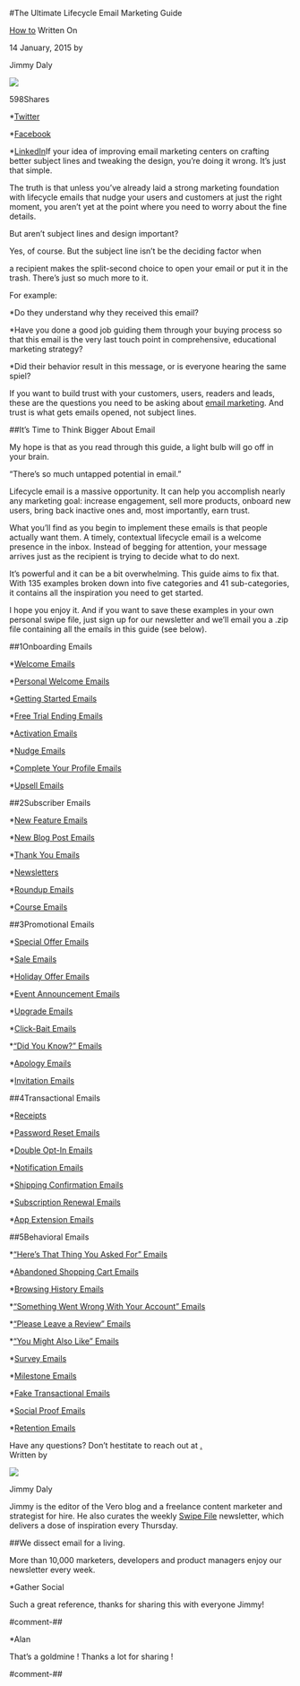 #The Ultimate Lifecycle Email Marketing Guide
 
  
[How to](https://www.getvero.com/resources/category/how-to/)
        Written On
    
14 January, 2015 
    by 
    
Jimmy Daly
        
![](https://www.getvero.com/wp-content/uploads/2015/01/Lifecycle-Email-Marketing-1.jpg)
          
598Shares
        		
*[Twitter](http://www.twitter.com/intent/tweet?url=https%3A%2F%2Fwww.getvero.com%2Fresources%2Fguides%2Flifecycle-marketing%2F&text=The+Ultimate+Lifecycle+Email+Marketing+Guide)

																			
*[Facebook](http://www.facebook.com/sharer/sharer.php?u=https://www.getvero.com/resources/guides/lifecycle-marketing/&t=The+Ultimate+Lifecycle+Email+Marketing+Guide)

																			
*[LinkedIn](https://www.linkedin.com/shareArticle?mini=true&url=https%3A%2F%2Fwww.getvero.com%2Fresources%2Fguides%2Flifecycle-marketing%2F&title=The+Ultimate+Lifecycle+Email+Marketing+Guide&source=Vero)If your idea of improving email marketing centers on crafting better subject lines and tweaking the design, you’re doing it wrong. It’s just that simple.

The truth is that unless you’ve already laid a strong marketing foundation with lifecycle emails that nudge your users and customers at just the right moment, you aren’t yet at the point where you need to worry about the fine details.

But aren’t subject lines and design important?

Yes, of course. But the subject line isn’t be the deciding factor when


a recipient makes the split-second choice to open your email or put it in the trash. There’s just so much more to it.

For example:

*Do they understand why they received this email?


*Have you done a good job guiding them through your buying process so that this email is the very last touch point in comprehensive, educational marketing strategy?


*Did their behavior result in this message, or is everyone hearing the same spiel?

If you want to build trust with your customers, users, readers and leads, these are the questions you need to be asking about 
[email marketing](https://www.getvero.com/). And trust is what gets emails opened, not subject lines.

##It’s Time to Think Bigger About Email


My hope is that as you read through this guide, a light bulb will go off in your brain.

“There’s so much untapped potential in email.”

Lifecycle email is a massive opportunity. It can help you accomplish nearly any marketing goal: increase engagement, sell more products, onboard new users, bring back inactive ones and, most importantly, earn trust.

What you’ll find as you begin to implement these emails is that people actually want them. A timely, contextual lifecycle email is a welcome presence in the inbox. Instead of begging for attention, your message arrives just as the recipient is trying to decide what to do next.

It’s powerful and it can be a bit overwhelming. This guide aims to fix that. With 135 examples broken down into five categories and 41 sub-categories, it contains all the inspiration you need to get started.

I hope you enjoy it. And if you want to save these examples in your own personal swipe file, just sign up for our newsletter and we’ll email you a .zip file containing all the emails in this guide (see below).

##1Onboarding Emails

*[Welcome Emails](/resources/guides/lifecycle-marketing/onboarding-emails/#1)


*[Personal Welcome Emails](/resources/guides/lifecycle-marketing/onboarding-emails/#2)


*[Getting Started Emails](/resources/guides/lifecycle-marketing/onboarding-emails/#3)


*[Free Trial Ending Emails](/resources/guides/lifecycle-marketing/onboarding-emails/#4)


*[Activation Emails](/resources/guides/lifecycle-marketing/onboarding-emails/#5)


*[Nudge Emails](/resources/guides/lifecycle-marketing/onboarding-emails/#6)


*[Complete Your Profile Emails](/resources/guides/lifecycle-marketing/onboarding-emails/#7)


*[Upsell Emails](/resources/guides/lifecycle-marketing/onboarding-emails/#8)

##2Subscriber Emails

*[New Feature Emails](/resources/guides/lifecycle-marketing/subscriber-emails/#1)


*[New Blog Post Emails](/resources/guides/lifecycle-marketing/subscriber-emails/#2)


*[Thank You Emails](/resources/guides/lifecycle-marketing/subscriber-emails/#3)


*[Newsletters](/resources/guides/lifecycle-marketing/subscriber-emails/#4)


*[Roundup Emails](/resources/guides/lifecycle-marketing/subscriber-emails/#5)


*[Course Emails](/resources/guides/lifecycle-marketing/subscriber-emails/#6)

##3Promotional Emails

*[Special Offer Emails](/resources/guides/lifecycle-marketing/promotional-emails/#1)


*[Sale Emails](/resources/guides/lifecycle-marketing/promotional-emails/#2)


*[Holiday Offer Emails](/resources/guides/lifecycle-marketing/promotional-emails/#3)


*[Event Announcement Emails](/resources/guides/lifecycle-marketing/promotional-emails/#4)


*[Upgrade Emails](/resources/guides/lifecycle-marketing/promotional-emails/#5)


*[Click-Bait Emails](/resources/guides/lifecycle-marketing/promotional-emails/#6)


*[“Did You Know?” Emails](/resources/guides/lifecycle-marketing/promotional-emails/#7)


*[Apology Emails](/resources/guides/lifecycle-marketing/promotional-emails/#8)


*[Invitation Emails](/resources/guides/lifecycle-marketing/promotional-emails/#9)

##4Transactional Emails

*[Receipts](/resources/guides/lifecycle-marketing/transactional-emails/#1)


*[Password Reset Emails](/resources/guides/lifecycle-marketing/transactional-emails/#2)


*[Double Opt-In Emails](/resources/guides/lifecycle-marketing/transactional-emails/#3)


*[Notification Emails](/resources/guides/lifecycle-marketing/transactional-emails/#4)


*[Shipping Confirmation Emails](/resources/guides/lifecycle-marketing/transactional-emails/#5)


*[Subscription Renewal Emails](/resources/guides/lifecycle-marketing/transactional-emails/#6)


*[App Extension Emails](/resources/guides/lifecycle-marketing/transactional-emails/#7)

##5Behavioral Emails

*[“Here’s That Thing You Asked For” Emails](/resources/guides/lifecycle-marketing/behavioral-emails/#1)


*[Abandoned Shopping Cart Emails](/resources/guides/lifecycle-marketing/behavioral-emails/#2)


*[Browsing History Emails](/resources/guides/lifecycle-marketing/behavioral-emails/#3)


*[“Something Went Wrong With Your Account” Emails](/resources/guides/lifecycle-marketing/behavioral-emails/#4)


*[“Please Leave a Review” Emails](/resources/guides/lifecycle-marketing/behavioral-emails/#5)


*[“You Might Also Like” Emails](/resources/guides/lifecycle-marketing/behavioral-emails/#6)


*[Survey Emails](/resources/guides/lifecycle-marketing/behavioral-emails/#7)


*[Milestone Emails](/resources/guides/lifecycle-marketing/behavioral-emails/#8)


*[Fake Transactional Emails](/resources/guides/lifecycle-marketing/behavioral-emails/#9)


*[Social Proof Emails](/resources/guides/lifecycle-marketing/behavioral-emails/#10)


*[Retention Emails](/resources/guides/lifecycle-marketing/behavioral-emails/#11)

Have any questions? Don’t hestitate to reach out at 
[.]()    
Written by
      
![](https://secure.gravatar.com/avatar/c2c41700c2bf702fd31536a33e3345a8?s=96&d=https%3A%2F%2Fsecure.gravatar.com%2Favatar%2Fad516503a11cd5ca435acc9bb6523536%3Fs%3D96&r=G)
      
Jimmy Daly
        
Jimmy is the editor of the Vero blog and a freelance content marketer and strategist for hire. He also curates the weekly 
[Swipe File](http://www.jimmydaly.com/tag/swipefile/) newsletter, which delivers a dose of inspiration every Thursday.
        
##We dissect email for a living.

      
More than 10,000 marketers, developers and product managers enjoy our newsletter every week.

*Gather Social
        
Such a great reference, thanks for sharing this with everyone Jimmy!


#comment-##
    
*Alan
        
That’s a goldmine ! Thanks a lot for sharing !


#comment-##